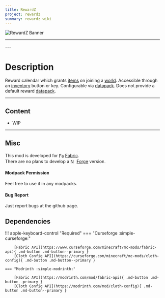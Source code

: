 ```yaml
---
title: RewardZ
project: rewardz
summary: rewardz wiki
---
```

<script src="/wiki/javascripts/data.js"></script>
<script src="/wiki/javascripts/sidebar.js" id="rewardz"></script>

![RewardZ Banner](/wiki/assets/general/banner/rewardzbanner.png)

---
<div id="showcase-gallery" modid="rewardz" image_1="rewardz_image_1"></div>
<script src="/wiki/javascripts/showcase.js"></script>
---

# Description
Reward calendar which grants [items](https://minecraft.wiki/w/Item) on joining a [world](https://minecraft.wiki/w/World). Accessible through an [inventory](https://minecraft.wiki/w/Inventory) button or key.
Configurable via [datapack](https://minecraft.wiki/w/Data_pack).
Does not provide a default reward [datapack](https://minecraft.wiki/w/Data_pack).

---
## Content
- WIP
<!-- - [Block List](/wiki/mods/rewardz/Blocks/#list-of-blocks)
- [Entity List](/wiki/mods/rewardz/Entities/#list-of-entities)
- [Item List](/wiki/mods/rewardz/Items/#list-of-items)
- [Structure List](/wiki/mods/rewardz/Structures/#list-of-structures) -->
  
---
## Misc
This mod is developed for <img src="https://fabricmc.net/assets/logo.png" alt="Fabric" width="16" height="16" style="position: relative; top: 3px;"> [Fabric](https://fabricmc.net/).  
There are no plans to develop a <img src="https://neoforged.net/img/authors/neoforged.png" alt="NeoForged" width="16" height="16" style="position: relative; top: 3px;"> [Forge](https://neoforged.net/) version.  

#### Modpack Permission
Feel free to use it in any modpacks.  

#### Bug Report
Just report bugs at the github page.  

## Dependencies

!!! apple-keyboard-control "Required"
    === "Curseforge :simple-curseforge:"

        [Fabric API](https://www.curseforge.com/minecraft/mc-mods/fabric-api){ .md-button .md-button--primary }
        [Cloth Config API](https://curseforge.com/minecraft/mc-mods/cloth-config){ .md-button .md-button--primary }

    === "Modrinth :simple-modrinth:"

        [Fabric API](https://modrinth.com/mod/fabric-api){ .md-button .md-button--primary }
        [Cloth Config API](https://modrinth.com/mod/cloth-config){ .md-button .md-button--primary }
